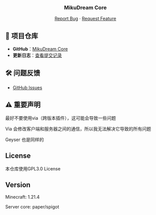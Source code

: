 <h3 align="center">MikuDream Core</h3>

  <p align="center">
    <a href="https://github.com/oneachina/Redstone/issues">Report Bug</a>
    ·
    <a href="https://github.com/oneachina/Redstone/issues">Request Feature</a>
  </p>

## 📂 项目仓库
- **GitHub**：[MikuDream Core](https://github.com/oneachina/MikuDreamCore)
- **更新日志**：[查看提交记录](https://github.com/oneachina/MikuDreamCore/commits/main)

## 🛠 问题反馈
- [GitHub Issues](https://github.com/oneachina/MikuDreamCore/issues)

## ⚠️ 重要声明
最好不要使用via（跨版本插件），这可能会导致一些问题

Via 会修改客户端和服务器之间的通信，所以我无法解决它导致的所有问题

Geyser 也是同样的

## License

本仓库使用GPL3.0 License

## Version
Minecraft: 1.21.4

Server core: paper/spigot

